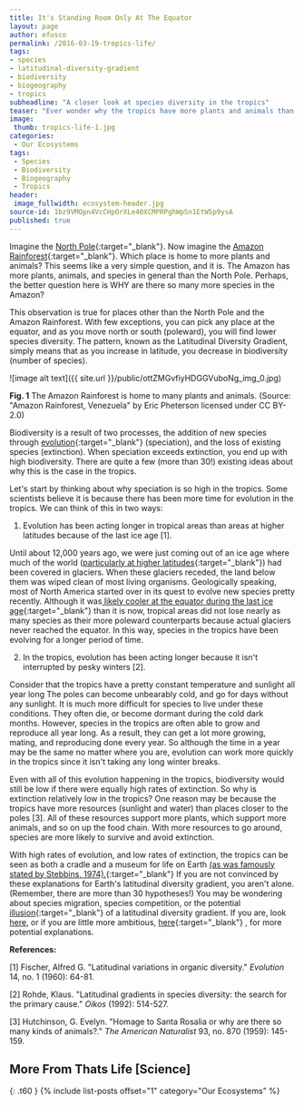 ```yaml
---
title: It's Standing Room Only At The Equator
layout: page
author: efusco
permalink: /2016-03-19-tropics-life/
tags:
- species
- latitudinal-diversity-gradient
- biodiversity
- biogeography
- tropics
subheadline: "A closer look at species diversity in the tropics"
teaser: "Ever wonder why the tropics have more plants and animals than places closer to the poles? You aren't alone."
image:
 thumb: tropics-life-1.jpg
categories: 
 - Our Ecosystems
tags:
 - Species
 - Biodiversity
 - Biogeography
 - Tropics
header:
 image_fullwidth: ecosystem-header.jpg
source-id: 1bz9VMOpn4VcCHpOrXLe40XCMPRPghWpSn1EtW5p9ysA
published: true
---
```

Imagine the [North Pole](https://upload.wikimedia.org/wikipedia/commons/4/4c/Baffin_Island_Northeast_Coast_1997-08-07.jpg){:target="_blank"}. Now imagine the [Amazon Rainforest](https://upload.wikimedia.org/wikipedia/commons/e/e8/Amazon_jungle_from_above.jpg){:target="_blank"}. Which place is home to more plants and animals? This seems like a very simple question, and it is. The Amazon has more plants, animals, and species in general than the North Pole. Perhaps, the better question here is WHY are there so many more species in the Amazon?

This observation is true for places other than the North Pole and the Amazon Rainforest. With few exceptions, you can pick any place at the equator, and as you move north or south (poleward), you will find lower species diversity. The pattern, known as the Latitudinal Diversity Gradient, simply means that as you increase in latitude, you decrease in biodiversity (number of species).

![image alt text]({{ site.url }}/public/ottZMGvfiyHDGGVuboNg_img_0.jpg)

**Fig. 1** The Amazon Rainforest is home to many plants and animals. (Source: "Amazon Rainforest, Venezuela" by Eric Pheterson licensed under CC BY-2.0)

Biodiversity is a result of two processes, the addition of new species  through [evolution](http://science.howstuffworks.com/life/evolution/evolution1.htm){:target="_blank"} (speciation), and the loss of existing species (extinction). When speciation exceeds extinction, you end up with high biodiversity. There are quite a few (more than 30!) existing ideas about why this is the case in the tropics.

Let's start by thinking about why speciation is so high in the tropics. Some scientists believe it is because there has been more time for evolution in the tropics. We can think of this in two ways:

1) Evolution has been acting longer in tropical areas than areas at higher latitudes because of the last ice age [1].

Until about 12,000 years ago, we were just coming out of an ice age where much of the world ([particularly at higher latitudes](https://upload.wikimedia.org/wikipedia/commons/4/42/Northern_icesheet_hg.png){:target="_blank"}) had been covered in glaciers. When these glaciers receded, the land below them was wiped clean of most living organisms. Geologically speaking, most of North America started over in its quest to evolve new species pretty recently. Although it was[ likely cooler at the equator during the last ice age](http://www.columbia.edu/cu/record/archives/vol21/vol21_iss2/record2102.16.html){:target="_blank"} than it is now, tropical areas did not lose nearly as many species as their more poleward counterparts because actual glaciers never reached the equator. In this way, species in the tropics have been evolving for a longer period of time.

2) In the tropics, evolution has been acting longer because it isn't interrupted by pesky winters [2].

Consider that the tropics have a pretty constant temperature and sunlight all year long The poles can become unbearably cold, and go for days without any sunlight. It is much more difficult for species to live under these conditions. They often die, or become dormant during the cold dark months. However, species in the tropics are often able to grow and reproduce all year long. As a result, they can get a lot more growing, mating, and reproducing done every year. So although the time in a year may be the same no matter where you are, evolution can work more quickly in the tropics since it isn't taking any long winter breaks.

Even with all of this evolution happening in the tropics, biodiversity would still be low if there were equally high rates of extinction. So why is extinction relatively low in the tropics? One reason may be because the tropics have more resources (sunlight and water) than places closer to the poles [3]. All of these resources support more plants, which support more animals, and so on up the food chain. With more resources to go around, species are more likely to survive and avoid extinction.

With high rates of evolution, and low rates of extinction, the tropics can be seen as both a cradle and a museum for life on Earth [(as was famously stated by Stebbins, 1974).](http://www.scientificamerican.com/article/cradle-or-museum-for-the/){:target="_blank"} If you are not convinced by these explanations for Earth's latitudinal diversity gradient, you aren't alone. (Remember, there are more than 30 hypotheses!) You may be wondering about  species migration, species competition, or the potential [illusion](http://izt.ciens.ucv.ve/ecologia/Archivos/ECOLOGIA_DE%20_POBLACIONES_Hasta%202004/ECOL_POBLAC_Hasta%202004_(O-Z)/Stevens%201989.pdf){:target="_blank"} of a latitudinal diversity gradient. If you are, look [here](https://en.wikipedia.org/wiki/Latitudinal_gradients_in_species_diversity), or if you are little more ambitious, [here](http://onlinelibrary.wiley.com/doi/10.1111/jbi.12228/full){:target="_blank"} , for more potential explanations. 

**References:**

[1] Fischer, Alfred G. "Latitudinal variations in organic diversity." *Evolution* 14, no. 1 (1960): 64-81.   	

[2] Rohde, Klaus. "Latitudinal gradients in species diversity: the search for the primary cause." *Oikos* (1992): 514-527.

[3] Hutchinson, G. Evelyn. "Homage to Santa Rosalia or why are there so many kinds of animals?." *The American Naturalist* 93, no. 870 (1959): 145-159.

## More From Thats Life [Science]
{: .t60 }
{% include list-posts offset="1" category="Our Ecosystems" %}
